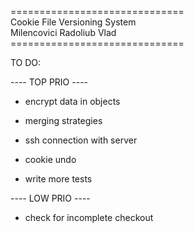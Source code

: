 ==============================</br>
Cookie File Versioning System</br>
  Milencovici Radoliub Vlad</br>
==============================</br>

TO DO:

---- TOP PRIO ----
 
- encrypt data in objects

- merging strategies

- ssh connection with server

- cookie undo

- write more tests

---- LOW PRIO ----
- check for incomplete checkout
